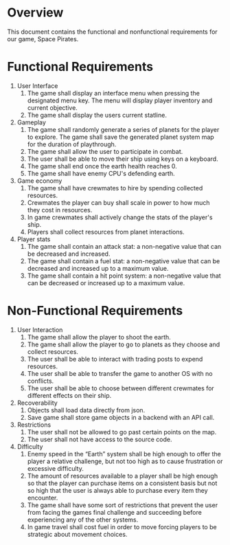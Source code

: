# Overview

This document contains the functional and nonfunctional requirements for our game, Space Pirates.

# Functional Requirements

1. User Interface
    1. The game shall display an interface menu when pressing the designated menu key. The menu will display player inventory and current objective.
    2. The game shall display the users current statline.
2. Gameplay
    1. The game shall randomly generate a series of planets for the player to explore. The game shall save the generated planet system map for the duration of playthrough.
    2. The game shall allow the user to participate in combat.
    3. The user shall be able to move their ship using keys on a keyboard.
    4. The game shall end once the earth health reaches 0.
    5. The game shall have enemy CPU's defending earth.
3. Game economy
    1. The game shall have crewmates to hire by spending collected resources.
    2. Crewmates the player can buy shall scale in power to how much they cost in resources.
    3. In game crewmates shall actively change the stats of the player's ship.
    4. Players shall collect resources from planet interactions.
4. Player stats
    1. The game shall contain an attack stat: a non-negative value that can be decreased and increased.
    2. The game shall contain a fuel stat: a non-negative value that can be decreased and increased up to a maximum value.
    3. The game shall contain a hit point system: a non-negative value that can be decreased or increased up to a maximum value.

# Non-Functional Requirements

1. User Interaction
    1. The game shall allow the player to shoot the earth.
    2. The game shall allow the player to go to planets as they choose and collect resources.
    3. The user shall be able to interact with trading posts to expend resources.
    4. The user shall be able to transfer the game to another OS with no conflicts. 
    5. The user shall be able to choose between different crewmates for different effects on their ship.
2. Recoverability
    1. Objects shall load data directly from json.
    2. Save game shall store game objects in a backend with an API call.
3. Restrictions
    1. The user shall not be allowed to go past certain points on the map.  
    2. The user shall not have access to the source code. 
4. Difficulty
    1. Enemy speed in the “Earth” system shall be high enough to offer the player a relative challenge, but not too high as to cause frustration or excessive difficulty.
    2. The amount of resources available to a player shall be high enough so that the player can purchase items on a consistent basis but not so high that the user is always able to purchase every item they encounter.
    3. The game shall have some sort of restrictions that prevent the user from facing the games final challenge and succeeding before experiencing any of the other systems.
    4. In game travel shall cost fuel in order to move forcing players to be strategic about movement choices.

